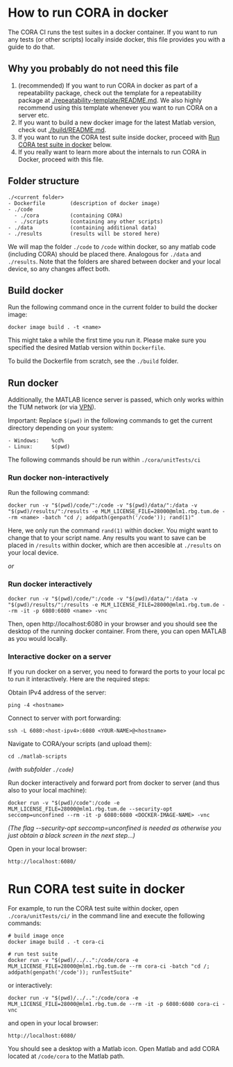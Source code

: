 
# How to run CORA in docker

The CORA CI runs the test suites in a docker container.
If you want to run any tests (or other scripts) locally inside docker, this file provides you with a guide to do that.

## Why you probably do not need this file

1. (recommended) If you want to run CORA in docker as part of a repeatability package, 
  check out the template for a repeatability package at [./repeatability-template/README.md](./repeatability-template/README.md).
  We also highly recommend using this template whenever you want to run CORA on a server etc.
2. If you want to build a new docker image for the latest Matlab version, check out [./build/README.md](./build/README.md).
3. If you want to run the CORA test suite inside docker, proceed with [Run CORA test suite in docker](#run-cora-test-suite-in-docker) below.
4. If you really want to learn more about the internals to run CORA in Docker, proceed with this file.

## Folder structure

	./<current folder>
	- Dockerfile		(description of docker image)
	- ./code
	  - ./cora  		(containing CORA)
	  - ./scripts		(containing any other scripts)
	- ./data    		(containing additional data)
	- ./results 		(results will be stored here)

We will map the folder `./code` to `/code` within docker, 
so any matlab code (including CORA) should be placed there.
Analogous for `./data` and `./results`.
Note that the folders are shared between docker and your local device,
so any changes affect both.

## Build docker

Run the following command once in the current folder to build the docker image:

	docker image build . -t <name>

This might take a while the first time you run it.
Please make sure you specified the desired Matlab version within `Dockerfile`.

To build the Dockerfile from scratch, see the `./build` folder.

## Run docker

Additionally, the MATLAB licence server is passed, 
which only works within the TUM network (or via [VPN](https://www.it.tum.de/en/it/faq/internet-access-eduroam-vpn-wifi/internet-access-eduroam-vpn-wifi/how-can-i-configure-vpn-access/)).

Important: Replace `$(pwd)` in the following commands to get the current directory depending on your system:

	- Windows:    %cd%
	- Linux:      $(pwd)

The following commands should be run within `./cora/unitTests/ci`
	
### Run docker non-interactively

Run the following command:

	docker run -v "$(pwd)/code/":/code -v "$(pwd)/data/":/data -v "$(pwd)/results/":/results -e MLM_LICENSE_FILE=28000@mlm1.rbg.tum.de --rm <name> -batch "cd /; addpath(genpath('/code')); rand(1)"

Here, we only run the command `rand(1)` within docker. You might want to change that to your script name.
Any results you want to save can be placed in `/results` within docker, which are then accesible at `./results` on your local device.

_or_

### Run docker interactively

	docker run -v "$(pwd)/code/":/code -v "$(pwd)/data/":/data -v "$(pwd)/results/":/results -e MLM_LICENSE_FILE=28000@mlm1.rbg.tum.de --rm -it -p 6080:6080 <name> -vnc

Then, open http://localhost:6080 in your browser and you should see the desktop of the running docker container.
From there, you can open MATLAB as you would locally.


### Interactive docker on a server

If you run docker on a server, you need to forward the ports to your local pc to run it interactively.
Here are the required steps:

Obtain IPv4 address of the server:

	ping -4 <hostname>

Connect to server with port forwarding:

    ssh -L 6080:<host-ipv4>:6080 <YOUR-NAME>@<hostname>

Navigate to CORA/your scripts (and upload them):

    cd ./matlab-scripts

_(with subfolder `./code`)_

Run docker interactively and forward port from docker to server (and thus also to your local machine):

    docker run -v "$(pwd)/code":/code -e MLM_LICENSE_FILE=28000@mlm1.rbg.tum.de --security-opt seccomp=unconfined --rm -it -p 6080:6080 <DOCKER-IMAGE-NAME> -vnc

_(The flag --security-opt seccomp=unconfined is needed as otherwise you just obtain a black screen in the next step...)_

Open in your local browser:

    http://localhost:6080/

# Run CORA test suite in docker

For example, to run the CORA test suite within docker, open `./cora/unitTests/ci/` in the command line and execute the following commands:

	# build image once
	docker image build . -t cora-ci
	
	# run test suite
	docker run -v "$(pwd)/../..":/code/cora -e MLM_LICENSE_FILE=28000@mlm1.rbg.tum.de --rm cora-ci -batch "cd /; addpath(genpath('/code')); runTestSuite"

or interactively:

	docker run -v "$(pwd)/../..":/code/cora -e MLM_LICENSE_FILE=28000@mlm1.rbg.tum.de --rm -it -p 6080:6080 cora-ci -vnc
	
and open in your local browser:

    http://localhost:6080/

You should see a desktop with a Matlab icon.
Open Matlab and add CORA located at `/code/cora` to the Matlab path.

